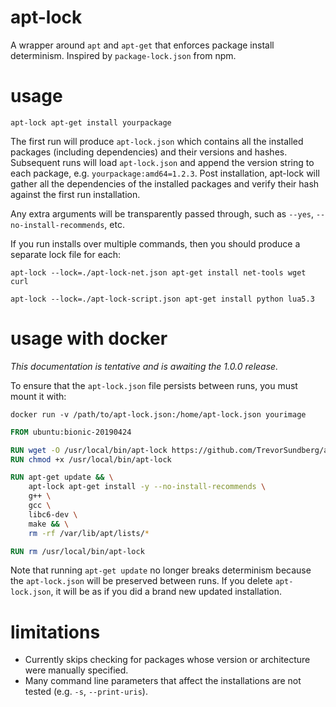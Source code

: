 # apt-lock
A wrapper around `apt` and `apt-get` that enforces package install determinism. Inspired by `package-lock.json` from npm.

# usage
`apt-lock apt-get install yourpackage`

The first run will produce `apt-lock.json` which contains all the installed packages (including dependencies) and their versions and hashes. Subsequent runs will load `apt-lock.json` and append the version string to each package, e.g. `yourpackage:amd64=1.2.3`. Post installation, apt-lock will gather all the dependencies of the installed packages and verify their hash against the first run installation.

Any extra arguments will be transparently passed through, such as `--yes`, `--no-install-recommends`, etc.

If you run installs over multiple commands, then you should produce a separate lock file for each:

`apt-lock --lock=./apt-lock-net.json apt-get install net-tools wget curl`

`apt-lock --lock=./apt-lock-script.json apt-get install python lua5.3`

# usage with docker
*This documentation is tentative and is awaiting the 1.0.0 release.*

To ensure that the `apt-lock.json` file persists between runs, you must mount it with:

`docker run -v /path/to/apt-lock.json:/home/apt-lock.json yourimage`

```dockerfile
FROM ubuntu:bionic-20190424

RUN wget -O /usr/local/bin/apt-lock https://github.com/TrevorSundberg/apt-lock/releases/download/v1.0.0/apt-lock_1.0.0_amd64
RUN chmod +x /usr/local/bin/apt-lock

RUN apt-get update && \
    apt-lock apt-get install -y --no-install-recommends \
    g++ \
    gcc \
    libc6-dev \
    make && \
    rm -rf /var/lib/apt/lists/*

RUN rm /usr/local/bin/apt-lock
```

Note that running `apt-get update` no longer breaks determinism because the `apt-lock.json` will be preserved between runs. If you delete `apt-lock.json`, it will be as if you did a brand new updated installation.

# limitations
- Currently skips checking for packages whose version or architecture were manually specified.
- Many command line parameters that affect the installations are not tested (e.g. `-s`, `--print-uris`).
